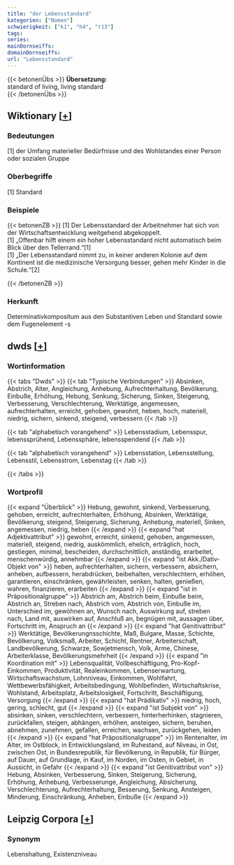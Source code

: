 ```yaml
---
title: "der Lebensstandard"
kategorien: ["Nomen"]
schwierigkeit: ["k1", "h4", "r13"]
tags:
series:
mainDornseiffs:
domainDornseiffs:
url: "Lebensstandard"
---
```


{{< betonenÜbs >}}
**Übersetzung:**  
standard of living, living standard  
{{< /betonenÜbs >}}

## Wiktionary [[+](https://de.wiktionary.org/wiki/Lebensstandard)]

### Bedeutungen
[1] der Umfang materieller Bedürfnisse und des Wohlstandes einer Person oder sozialen Gruppe  

### Oberbegriffe
[1] Standard  

### Beispiele
{{< betonenZB >}}
[1] Der Lebensstandard der Arbeitnehmer hat sich von der Wirtschaftsentwicklung weitgehend abgekoppelt.  
[1] „Offenbar hilft einem ein hoher Lebensstandard nicht automatisch beim Blick über den Tellerrand.“[1]  
[1] „Der Lebensstandard nimmt zu, in keiner anderen Kolonie auf dem Kontinent ist die medizinische Versorgung besser, gehen mehr Kinder in die Schule.“[2]  

{{< /betonenZB >}}
### Herkunft
Determinativkompositum aus den Substantiven Leben und Standard sowie dem Fugenelement -s  



## dwds [[+](https://www.dwds.de/wb/Lebensstandard)]

### Wortinformation
{{< tabs "Dwds" >}}
{{< tab "Typische Verbindungen" >}}
Absinken, Abstrich, Alter, Angleichung, Anhebung, Aufrechterhaltung, Bevölkerung, Einbuße, Erhöhung, Hebung, Senkung, Sicherung, Sinken, Steigerung, Verbesserung, Verschlechterung, Werktätige, angemessen, aufrechterhalten, erreicht, gehoben, gewohnt, heben, hoch, materiell, niedrig, sichern, sinkend, steigend, verbessern
{{< /tab >}}

{{< tab "alphabetisch vorangehend" >}}
Lebensstadium, Lebensspur, lebenssprühend, Lebenssphäre, lebensspendend
{{< /tab >}}

{{< tab "alphabetisch vorangehend" >}}
Lebensstation, Lebensstellung, Lebensstil, Lebensstrom, Lebenstag
{{< /tab >}}

{{< /tabs >}}

### Wortprofil
{{< expand "Überblick" >}} Hebung, gewohnt, sinkend, Verbesserung, gehoben, erreicht, aufrechterhalten, Erhöhung, Absinken, Werktätige, Bevölkerung, steigend, Steigerung, Sicherung, Anhebung, materiell, Sinken, angemessen, niedrig, heben {{< /expand >}}
{{< expand "hat Adjektivattribut" >}} gewohnt, erreicht, sinkend, gehoben, angemessen, materiell, steigend, niedrig, auskömmlich, ehelich, erträglich, hoch, gestiegen, minimal, bescheiden, durchschnittlich, anständig, erarbeitet, menschenwürdig, annehmbar {{< /expand >}}
{{< expand "ist Akk./Dativ-Objekt von" >}} heben, aufrechterhalten, sichern, verbessern, absichern, anheben, aufbessern, herabdrücken, beibehalten, verschlechtern, erhöhen, garantieren, einschränken, gewährleisten, senken, halten, genießen, wahren, finanzieren, erarbeiten {{< /expand >}}
{{< expand "ist in Präpositionalgruppe" >}} Abstrich am, Abstrich beim, Einbuße beim, Abstrich an, Streben nach, Abstrich vom, Abstrich von, Einbuße im, Unterschied im, gewöhnen an, Wunsch nach, Auswirkung auf, streben nach, Land mit, auswirken auf, Anschluß an, begnügen mit, aussagen über, Fortschritt im, Anspruch an {{< /expand >}}
{{< expand "hat Genitivattribut" >}} Werktätige, Bevölkerungnsschichte, Maß, Bulgare, Masse, Schichte, Bevölkerung, Volksmaß, Arbeiter, Schicht, Rentner, Arbeiterschaft, Landbevölkerung, Schwarze, Sowjetmensch, Volk, Arme, Chinese, Arbeiterklasse, Bevölkerungsmehrheit {{< /expand >}}
{{< expand "in Koordination mit" >}} Lebensqualität, Vollbeschäftigung, Pro-Kopf-Einkommen, Produktivität, Realeinkommen, Lebenserwartung, Wirtschaftswachstum, Lohnniveau, Einkommen, Wohlfahrt, Wettbewerbsfähigkeit, Arbeitsbedingung, Wohlbefinden, Wirtschaftskrise, Wohlstand, Arbeitsplatz, Arbeitslosigkeit, Fortschritt, Beschäftigung, Versorgung {{< /expand >}}
{{< expand "hat Prädikativ" >}} niedrig, hoch, gering, schlecht, gut {{< /expand >}}
{{< expand "ist Subjekt von" >}} absinken, sinken, verschlechtern, verbessern, hinterherhinken, stagnieren, zurückfallen, steigen, abhängen, erhöhen, ansteigen, sichern, beruhen, abnehmen, zunehmen, gefallen, erreichen, wachsen, zurückgehen, leiden {{< /expand >}}
{{< expand "hat Präpositionalgruppe" >}} im Rentenalter, im Alter, im Ostblock, in Entwicklungsland, im Ruhestand, auf Niveau, in Ost, zwischen Ost, in Bundesrepublik, für Bevölkerung, in Republik, für Bürger, auf Dauer, auf Grundlage, in Kauf, im Norden, im Osten, in Gebiet, in Aussicht, in Gefahr {{< /expand >}}
{{< expand "ist Genitivattribut von" >}} Hebung, Absinken, Verbesserung, Sinken, Steigerung, Sicherung, Erhöhung, Anhebung, Verbesserunge, Angleichung, Absicherung, Verschlechterung, Aufrechterhaltung, Besserung, Senkung, Ansteigen, Minderung, Einschränkung, Anheben, Einbuße {{< /expand >}}

## Leipzig Corpora [[+](https://corpora.uni-leipzig.de/en/res?word=Lebensstandard&corpusId=deu_newscrawl-public_2018)]


### Synonym
Lebenshaltung, Existenzniveau

